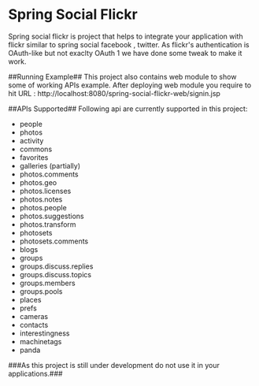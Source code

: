 Spring Social Flickr
======
Spring social flickr is project that helps to integrate your application with flickr similar to spring social facebook , twitter. As flickr's authentication is OAuth-like but not exaclty OAuth 1 we have done some tweak to make it work. 

##Running Example##
This project also contains web module to show some of working APIs example. After deploying web module you require to hit URL : 
http://localhost:8080/spring-social-flickr-web/signin.jsp

##APIs Supported##
Following api are currently supported in this project:

* people
* photos
* activity
* commons
* favorites
* galleries (partially)
* photos.comments
* photos.geo
* photos.licenses
* photos.notes
* photos.people
* photos.suggestions
* photos.transform
* photosets
* photosets.comments
* blogs
* groups
* groups.discuss.replies
* groups.discuss.topics
* groups.members
* groups.pools
* places
* prefs
* cameras
* contacts
* interestingness
* machinetags
* panda

###As this project is still under development do not use it in your applications.###

